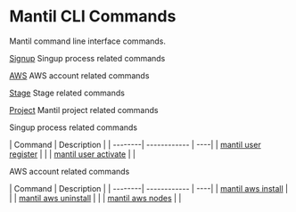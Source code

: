 # Mantil CLI Commands

Mantil command line interface commands.

[Signup](signup/README.md)
Singup process related commands

[AWS](aws/README.md)
AWS account related commands

[Stage](stage/README.md)
Stage related commands

[Project](project/README.md)
Mantil project related commands



Singup process related commands

| Command      | Description |
| --------| ------------ | ----|
| [mantil user register](mantil_user_register.md) |  |
| [mantil user activate](mantil_user_activate.md) |  |


AWS account related commands

| Command      | Description |
| --------| ------------ | ----|
| [mantil aws install](mantil_aws_install.md) |  |
| [mantil aws uninstall](mantil_aws_uninstall.md) |  |
| [mantil aws nodes](mantil_aws_nodes.md) |  |
